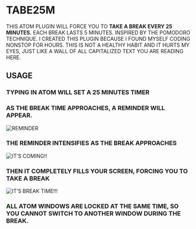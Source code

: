 # TABE25M

THIS ATOM PLUGIN WILL FORCE YOU TO __TAKE A BREAK EVERY 25 MINUTES.__ EACH BREAK LASTS 5 MINUTES. INSPIRED BY THE POMODORO TECHNIQUE.
I CREATED THIS PLUGIN BECAUSE I FOUND MYSELF CODING NONSTOP FOR HOURS.
THIS IS NOT A HEALTHY HABIT AND IT HURTS MY EYES, JUST LIKE A WALL OF ALL CAPITALIZED TEXT YOU ARE READING HERE.

## USAGE

### TYPING IN ATOM WILL SET A 25 MINUTES TIMER

### AS THE BREAK TIME APPROACHES, A REMINDER WILL APPEAR.

![REMINDER](http://i.imgur.com/xT0oj1m.png)

### THE REMINDER INTENSIFIES AS THE BREAK APPROACHES

![IT’S COMING!!](http://i.imgur.com/83Ovow8.png)

### THEN IT COMPLETELY FILLS YOUR SCREEN, FORCING YOU TO TAKE A BREAK

![IT’S BREAK TIME!!!](http://i.imgur.com/swpzNWh.png)

### ALL ATOM WINDOWS ARE LOCKED AT THE SAME TIME, SO YOU CANNOT SWITCH TO ANOTHER WINDOW DURING THE BREAK.
